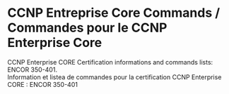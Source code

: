 # CCNP Entreprise Core Commands / Commandes pour le CCNP Enterprise Core
CCNP Enterprise CORE Certification informations and commands lists: ENCOR 350-401.  
Information et listea de commandes pour la certification CCNP Enterprise CORE : ENCOR 350-401
